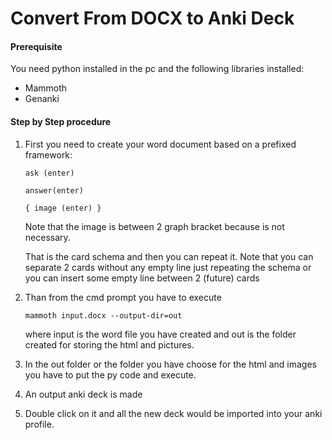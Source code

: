 # Convert From DOCX to Anki Deck

#### Prerequisite

You need python installed in the pc and the following libraries installed:

- Mammoth
-  Genanki

#### Step by Step procedure

1. First you need to create your word document based on a prefixed framework:

   ```
   ask (enter) 
   
   answer(enter) 
   
   { image (enter) }
   ```

   Note that the image is between 2 graph bracket because is not necessary.

   That is the card schema and then you can repeat it. Note that you can separate 2 cards without any empty line just repeating the schema or you can insert some empty line between 2 (future) cards

2. Than from the cmd prompt you have to execute  

   ```
   mammoth input.docx --output-dir=out
   ```

   where input is the word file you have created and out is the folder created for storing the html and pictures. 

3. In the out folder or the folder you have choose for the html and images you have to put the py code and execute.

4. An output anki deck is made

5. Double click on it and all the new deck would be imported into your anki profile.